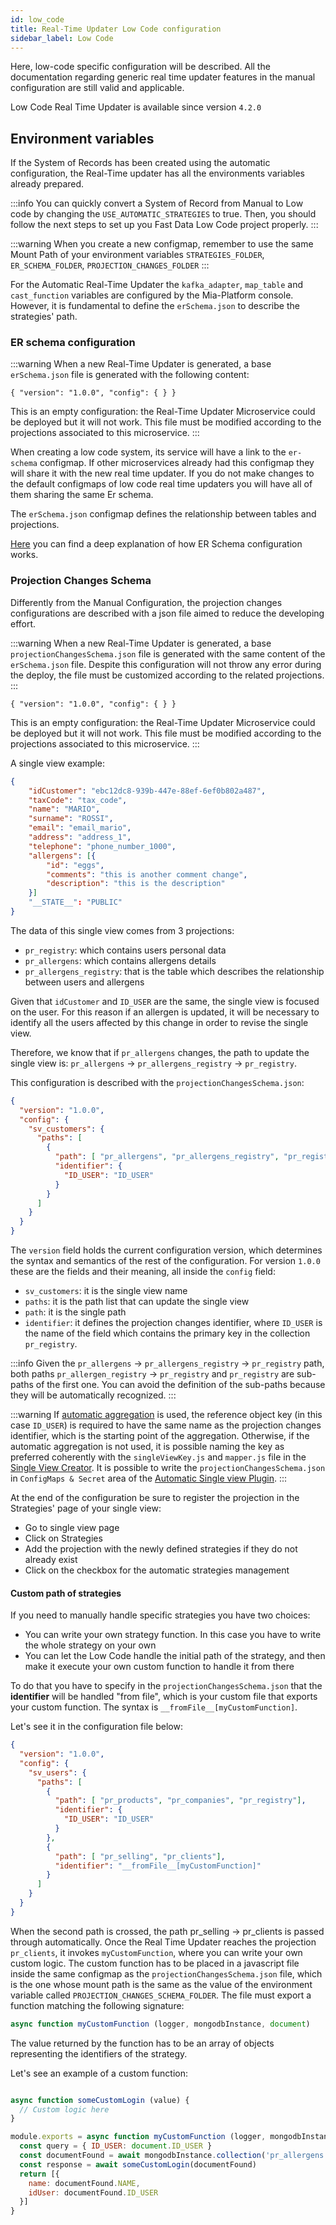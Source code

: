 ```yaml
---
id: low_code
title: Real-Time Updater Low Code configuration
sidebar_label: Low Code
---
```


Here, low-code specific configuration will be described. All the documentation regarding generic real time updater features in the manual configuration are still valid and applicable.

Low Code Real Time Updater is available since version `4.2.0`

## Environment variables

If the System of Records has been created using the automatic configuration, the Real-Time updater has all the environments variables already prepared.

:::info
You can quickly convert a System of Record from Manual to Low code by changing the `USE_AUTOMATIC_STRATEGIES` to true. Then, you should follow the next steps to set up you Fast Data Low Code project properly.
:::

:::warning
When you create a new configmap, remember to use the same Mount Path of your environment variables `STRATEGIES_FOLDER`, `ER_SCHEMA_FOLDER`, `PROJECTION_CHANGES_FOLDER`
:::

For the Automatic Real-Time Updater the `kafka_adapter`, `map_table` and `cast_function` variables are configured by the Mia-Platform console. However, it is fundamental to define the `erSchema.json` to describe the strategies' path.

### ER schema configuration

:::warning
When a new Real-Time Updater is generated, a base `erSchema.json` file is generated with the following content:
```
{ "version": "1.0.0", "config": { } }
```
This is an empty configuration: the Real-Time Updater Microservice could be deployed but it will not work. This file must be modified according to the projections associated to this microservice.
:::  

When creating a low code system, its service will have a link to the `er-schema` configmap. If other microservices already had this configmap they will share it with the new real time updater. If you do not make changes to the default configmaps of low code real time updaters you will have all of them sharing the same Er schema.

The `erSchema.json` configmap defines the relationship between tables and projections.

[Here](../erSchema.md) you can find a deep explanation of how ER Schema configuration works.

### Projection Changes Schema

Differently from the Manual Configuration, the projection changes configurations are described with a json file aimed to reduce the developing effort.

:::warning
When a new Real-Time Updater is generated, a base `projectionChangesSchema.json` file is generated with the same content of the `erSchema.json` file. Despite this configuration will not throw any error during the deploy, the file must be customized according to the related projections.
:::

```
{ "version": "1.0.0", "config": { } }
```
This is an empty configuration: the Real-Time Updater Microservice could be deployed but it will not work. This file must be modified according to the projections associated to this microservice.
:::

A single view example:

```json
{
    "idCustomer": "ebc12dc8-939b-447e-88ef-6ef0b802a487",
    "taxCode": "tax_code",
    "name": "MARIO",
    "surname": "ROSSI",
    "email": "email_mario",
    "address": "address_1",
    "telephone": "phone_number_1000",
    "allergens": [{
        "id": "eggs",
        "comments": "this is another comment change",
        "description": "this is the description"
    }]
    "__STATE__": "PUBLIC"
}

```

The data of this single view comes from 3 projections:

- `pr_registry`: which contains users personal data
- `pr_allergens`: which contains allergens details
- `pr_allergens_registry`: that is the table which describes the relationship between users and allergens

Given that `idCustomer` and `ID_USER` are the same, the single view is focused on the user. For this reason if an allergen is updated, it will be necessary to identify all the users affected by this change in order to revise the single view.

Therefore, we know that if `pr_allergens` changes, the path to update the single view is: `pr_allergens` → `pr_allergens_registry` → `pr_registry`.

This configuration is described with the `projectionChangesSchema.json`:

```json title="projectionChangesSchema.json"
{
  "version": "1.0.0",
  "config": {
    "sv_customers": {
      "paths": [
        {
          "path": [ "pr_allergens", "pr_allergens_registry", "pr_registry"],
          "identifier": {
            "ID_USER": "ID_USER"
          }
        }
      ]
    }
  }
}
```

The `version` field holds the current configuration version, which determines the syntax and semantics of the rest of the configuration. For version `1.0.0` these are the fields and their meaning, all inside the `config` field:

- `sv_customers`: it is the single view name
- `paths`: it is the path list that can update the single view
- `path`: it is the single path
- `identifier`: it defines the projection changes identifier, where `ID_USER` is the name of the field which contains the primary key in the collection `pr_registry`.

:::info
Given the `pr_allergens` → `pr_allergens_registry` → `pr_registry` path, both paths `pr_allergen_registry` → `pr_registry` and `pr_registry` are sub-paths of the first one. You can avoid the definition of the sub-paths because they will be automatically recognized.
:::

:::warning
If [automatic aggregation](../single_view_creator/low_code.md) is used, the reference object key (in this case `ID_USER`) is required to have the same name as the projection changes identifier, which is the starting point of the aggregation.
Otherwise, if the automatic aggregation is not used, it is possible naming the key as preferred coherently with the `singleViewKey.js` and `mapper.js` file in the [Single View Creator](../single_view_creator/manual.md).
It is possible to write the `projectionChangesSchema.json` in `ConfigMaps & Secret` area of the [Automatic Single view Plugin](../single_view_creator/low_code.md).
:::

At the end of the configuration be sure to register the projection in the Strategies' page of your single view:

- Go to single view page
- Click on Strategies
- Add the projection with the newly defined strategies if they do not already exist
- Click on the checkbox for the automatic strategies management

#### Custom path of strategies

If you need to manually handle specific strategies you have two choices:

- You can write your own strategy function. In this case you have to write the whole strategy on your own
- You can let the Low Code handle the initial path of the strategy, and then make it execute your own custom function to handle it from there

To do that you have to specify in the `projectionChangesSchema.json` that the **identifier** will be handled "from file", which is your custom file that exports your custom function. The syntax is `__fromFile__[myCustomFunction]`.

Let's see it in the configuration file below:

```json title="projectionChangesSchema.json"
{
  "version": "1.0.0",
  "config": {
    "sv_users": {
      "paths": [
        {
          "path": [ "pr_products", "pr_companies", "pr_registry"],
          "identifier": {
            "ID_USER": "ID_USER"
          }
        },
        {
          "path": [ "pr_selling", "pr_clients"],
          "identifier": "__fromFile__[myCustomFunction]"
        }
      ]
    }
  }
}
```

When the second path is crossed, the path pr_selling → pr_clients is passed through automatically. Once the Real Time Updater reaches the projection `pr_clients`, it invokes `myCustomFunction`, where you can write your own custom logic.
The custom function has to be placed in a javascript file inside the same configmap as the `projectionChangesSchema.json` file, which is the one whose mount path is the same as the value of the environment variable called `PROJECTION_CHANGES_SCHEMA_FOLDER`.
The file must export a function matching the following signature:

```js
async function myCustomFunction (logger, mongodbInstance, document)
```

The value returned by the function has to be an array of objects representing the identifiers of the strategy.

Let's see an example of a custom function:

```js

async function someCustomLogin (value) {
  // Custom logic here
}

module.exports = async function myCustomFunction (logger, mongodbInstance, document) {
  const query = { ID_USER: document.ID_USER }
  const documentFound = await mongodbInstance.collection('pr_allergens').findOne(query)
  const response = await someCustomLogin(documentFound)
  return [{
    name: documentFound.NAME,
    idUser: documentFound.ID_USER
  }]
}
```
